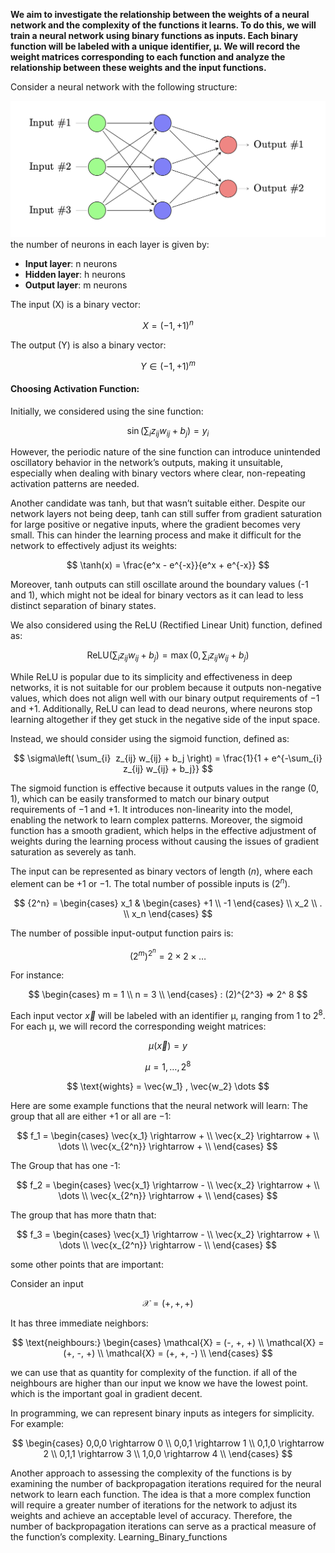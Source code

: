 **We aim to investigate the relationship between the weights of a neural network and the complexity of the functions it learns. To do this, we will train a neural network using binary functions as inputs. Each binary function will be labeled with a unique identifier, μ. We will record the weight matrices corresponding to each function and analyze the relationship between these weights and the input functions.**

Consider a neural network with the following structure:

![graph](graph.png)
the number of neurons in each layer is given by:

-   **Input layer**: n neurons
-   **Hidden layer**: h neurons
-   **Output layer**: m neurons

The input (X) is a binary vector:

$$
X = (-1,+1)^n
$$

The output (Y) is also a binary vector:

$$
Y \in (-1,+1)^m
$$

#### Choosing Activation Function:

Initially, we considered using the sine function:

$$
\sin\left( \sum_{i}  z_{ij} w_{ij} + b_j \right) = y_i
$$

However, the periodic nature of the sine function can introduce unintended oscillatory behavior in the network’s outputs, making it unsuitable, especially when dealing with binary vectors where clear, non-repeating activation patterns are needed.

Another candidate was tanh, but that wasn’t suitable either. Despite our network layers not being deep, tanh can still suffer from gradient saturation for large positive or negative inputs, where the gradient becomes very small. This can hinder the learning process and make it difficult for the network to effectively adjust its weights:

$$
\tanh(x) = \frac{e^x - e^{-x}}{e^x + e^{-x}}
$$

Moreover, tanh outputs can still oscillate around the boundary values (-1 and 1), which might not be ideal for binary vectors as it can lead to less distinct separation of binary states.

We also considered using the ReLU (Rectified Linear Unit) function, defined as:

$$
\text{ReLU}\left( \sum_{i}  z_{ij} w_{ij} + b_j \right) = \max\left(0, \sum_{i}  z_{ij} w_{ij} + b_j \right)
$$

While ReLU is popular due to its simplicity and effectiveness in deep networks, it is not suitable for our problem because it outputs non-negative values, which does not align well with our binary output requirements of $-1$ and $+1$. Additionally, ReLU can lead to dead neurons, where neurons stop learning altogether if they get stuck in the negative side of the input space.

Instead, we should consider using the sigmoid function, defined as:

$$
\sigma\left( \sum_{i}  z_{ij} w_{ij} + b_j \right) = \frac{1}{1 + e^{-\sum_{i} z_{ij} w_{ij} + b_j}}
$$

The sigmoid function is effective because it outputs values in the range $(0, 1)$, which can be easily transformed to match our binary output requirements of $-1$ and $+1$. It introduces non-linearity into the model, enabling the network to learn complex patterns. Moreover, the sigmoid function has a smooth gradient, which helps in the effective adjustment of weights during the learning process without causing the issues of gradient saturation as severely as tanh.

The input can be represented as binary vectors of length $(n)$, where each element can be $+1$ or $-1$. The total number of possible inputs is $(2^n)$.

$$
{2^n} =
\begin{cases}
    x_1 & \begin{cases}
        +1 \\
        -1
    \end{cases} \\
    x_2 \\
    . \\
    x_n
\end{cases}
$$

The number of possible input-output function pairs is:

$$
(2^m)^{2^n} = 2 \times 2 \times \dots
$$

For instance:

$$
\begin{cases}
    m = 1 \\
    n = 3 \\
\end{cases}
: (2)^{2^3} => 2^ 8
$$

Each input vector $\vec{x}$ will be labeled with an identifier μ, ranging from 1 to $2^8$. For each μ, we will record the corresponding weight matrices:

$$
\mu(\vec{x}) = y
$$

$$
\mu = 1, \dots, 2^8
$$

$$
\text{wights} = \vec{w_1} , \vec{w_2} \dots
$$

Here are some example functions that the neural network will learn:
The group that all are either $+1$ or all are $-1$:

$$
f_1 =
\begin{cases}
    \vec{x_1} \rightarrow + \\
    \vec{x_2} \rightarrow + \\
	\dots \\
    \vec{x_{2^n}} \rightarrow + \\
\end{cases}
$$

The Group that has one -1:

$$
f_2 =
\begin{cases}
    \vec{x_1} \rightarrow - \\
    \vec{x_2} \rightarrow + \\
	\dots \\
    \vec{x_{2^n}} \rightarrow + \\
\end{cases}
$$

The group that has more thatn that:

$$
f_3 =
\begin{cases}
    \vec{x_1} \rightarrow - \\
    \vec{x_2} \rightarrow + \\
	\dots \\
    \vec{x_{2^n}} \rightarrow - \\
\end{cases}
$$

some other points that are important:

Consider an input

$$
\mathcal{X} = (+, +, +)
$$

It has three immediate neighbors:

$$
\text{neighbours:}
\begin{cases}
	\mathcal{X} = (-, +, +) \\
	\mathcal{X} = (+, -, +) \\
	\mathcal{X} = (+, +, -) \\
\end{cases}
$$

we can use that as quantity for complexity of the function. if all of the neighbours are higher than our input we know we have the lowest point. which is the important goal in gradient decent.

In programming, we can represent binary inputs as integers for simplicity. For example:

$$
\begin{cases}
0,0,0 \rightarrow 0 \\
0,0,1 \rightarrow 1 \\
0,1,0 \rightarrow 2 \\
0,1,1 \rightarrow 3 \\
1,0,0 \rightarrow 4 \\
\end{cases}
$$

Another approach to assessing the complexity of the functions is by examining the number of backpropagation iterations required for the neural network to learn each function. The idea is that a more complex function will require a greater number of iterations for the network to adjust its weights and achieve an acceptable level of accuracy. Therefore, the number of backpropagation iterations can serve as a practical measure of the function’s complexity. Learning_Binary_functions

